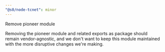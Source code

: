 ```yaml
---
"@s0/node-tcnet": minor
---
```


Remove pioneer module

Removing the pioneer module and related exports as package should remain
vendor-agnostic,
and we don't want to keep this module maintained with the more
disruptive changes we're making.
